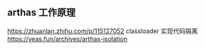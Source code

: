## arthas 工作原理
https://zhuanlan.zhihu.com/p/115127052
classloader 实现代码隔离
https://yeas.fun/archives/arthas-isolation
